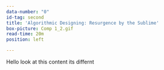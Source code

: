 ```yaml
---
data-number: "0"
id-tag: second
title: 'Algorithmic Designing: Resurgence by the Sublime'
box-picture: Comp 1_2.gif
read-time: 20m
position: left

---
```

Hello look at this content its differnt